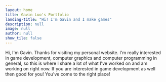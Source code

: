 ```yaml
---
layout: home
title: Gavin Luo's Portfolio
landing-title: "Hi! I'm Gavin and I make games"
description: null
image: null
author: null
show_tile: false
---
```


Hi, I'm Gavin. Thanks for visiting my personal website. I'm really interested in game development, computer graphics and computer programming in general, so this is where I share a lot of what I've worked on and am working on right now. If you are interested in game development as well then good for you! You've come to the right place! 
